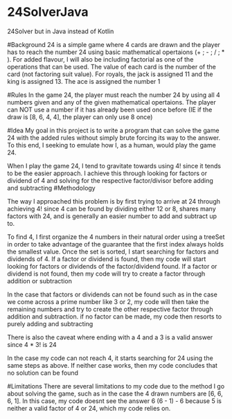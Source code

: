 # 24SolverJava
24Solver but in Java instead of Kotlin

#Background
24 is a simple game where 4 cards are drawn and the player has to reach the number 24 using basic mathematical opertaions (+ ; - ; / ; * ). For added flavour, I will also be including factorial as one of the operations that can be used. The value of each card is the number of the card (not factoring suit value). For royals, the jack is assigned 11 and the king is assigned 13. The ace is assigned the number 1

#Rules
In the game 24, the player must reach the number 24 by using all 4 numbers given and any of the given mathematical opertaions. The player can NOT use a number if it has already been used once before (IE if the draw is [8, 6, 4, 4], the player can only use 8 once)

#Idea
My goal in this project is to write a program that can solve the game 24 with the added rules without simply brute forcing its way to the answer. To this end, I seeking to emulate how I, as a human, would play the game 24.

When I play the game 24, I tend to gravitate towards using 4! since it tends to be the easier approach. I achieve this through looking for factors or dividend of 4 and solving for the respective factor/divisor before adding and subtracting
#Methodology

The way I approached this problem is by first trying to arrive at 24 through achieving 4! since 4 can be found by dividing either 12 or 8, shares many factors with 24, and is generally an easier number to add and subtract up to.

To find 4, I first organize the 4 numbers in their natural order using a treeSet in order to take advantage of the guarantee that the first index always holds the smallest value. Once the set is sorted, I start searching for factors and dividends of 4. If a factor or dividend is found, then my code will start looking for factors or dividends of the factor/dividend found. If a factor or dividend is not found, then my code will try to create a factor through addition or subtraction

In the case that factors or dividends can not be found such as in the case we come across a prime number like 3 or 2, my code will then take the remaining numbers and try to create the other respective factor through addition and subtraction. if no factor can be made, my code then resorts to purely adding and subtracting

There is also the caveat where ending with a 4 and a 3 is a valid answer since 4 * 3! is 24

In the case my code can not reach 4, it starts searching for 24 using the same steps as above. If neither case works, then my code concludes that no solution can be found

#Limitations
There are several limitations to my code due to the method I go about solving the game, such as in the case the 4 drawn numbers are [6, 6, 6, 1]. In this case, my code doesnt see the answer 6 (6 - 1) - 6 because 5 is neither a valid factor of 4 or 24, which my code relies on.
